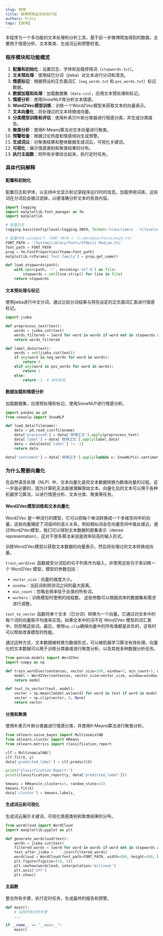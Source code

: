 ```yaml
---
slug: 微博
title: 微博舆情监测系统介绍
authors: Proca
tags: [微博]
---
```


本程序为一个多功能的文本处理和分析工具，基于前一步微博爬虫得到的数据，主要用于情感分析、文本聚类、生成词云和预警检查。

<!--truncate-->

### 程序模块和功能概览
1. **配置和初始化**：设置日志、字体和加载停用词（`stopwords.txt`）。
2. **文本预处理**：使用结巴分词（jieba）对文本进行分词和清洗。
3. **情感标记**：根据预设的正负面词汇（`neg_words.txt` 和 `pos_words.txt`）标记数据。
4. **数据加载和处理**：加载数据集（`data.csv`），应用文本预处理和标记。
5. **情感分析**：使用SnowNLP库分析文本情感。
6. **Word2Vec模型训练**：训练一个Word2Vec模型来获取文本的向量表示。
7. **文本向量化**：将处理过的文本转换成向量。
8. **分类模型训练和评估**：使用朴素贝叶斯分类器进行情感分类，并生成分类报告。
9. **聚类分析**：使用K-Means算法对文本向量进行聚类。
10. **预警检查**：根据讨论热度和情感倾向生成预警。
11. **生成词云**：对聚类结果和整体数据生成词云，可视化关键词。
12. **可视化**：展示情感类别和聚类结果的分布。
13. **执行主函数**：将所有步骤综合起来，执行定时任务。

### 具体代码解释

#### 配置和初始化
配置日志和字体，以支持中文显示和记录程序运行时的信息。加载停用词表，这些词在分词后会被过滤掉，以便准确分析文本的有效内容。

```python
import logging
import matplotlib.font_manager as fm
import matplotlib

# 配置日志
logging.basicConfig(level=logging.INFO, format='%(asctime)s - %(levelname)s - %(message)s')

# 配置字体 windows下, FONT_PATH = 'C:/Windows/Fonts/msyh.ttc'
FONT_PATH = '/System/Library/Fonts/STHeiti Medium.ttc'
font_path = FONT_PATH
prop = fm.FontProperties(fname=font_path)
matplotlib.rcParams['font.family'] = prop.get_name()

def load_stopwords(path):
    with open(path, 'r', encoding='utf-8') as file:
        stopwords = set(line.strip() for line in file)
    return stopwords
```

#### 文本预处理与标记
使用jieba进行中文分词，通过比较分词结果与预先设定的正负面词汇表进行情感标记。

```python
import jieba

def preprocess_text(text):
    words = jieba.cut(text)
    words_filtered = [word for word in words if word not in stopwords and word.strip() != '']
    return words_filtered

def label_data(text):
    words = set(jieba.cut(text))
    if any(word in neg_words for word in words):
        return 0
    elif any(word in pos_words for word in words):
        return 1
    else:
        return -1  # 未知标签
```

#### 数据加载和情感分析
加载数据集，应用预处理和标记，使用SnowNLP进行情感分析。

```python
import pandas as pd
from snownlp import SnowNLP

def load_data(filename):
    data = pd.read_csv(filename)
    data['processed'] = data['微博正文'].apply(preprocess_text)
    data['label'] = data['微博正文'].apply(label_data)
    data = data[data['label'] != -1]
    return data

data['sentiment'] = data['微博正文'].apply(lambda x: SnowNLP(x).sentiments) # 获取情感分数
```

### 为什么需要向量化

在自然语言处理（NLP）中，文本向量化是将文本数据转换为数值向量的过程。这一步是必要的，因为计算机无法直接理解原始文本。向量化后的文本可以用于各种机器学习算法，以进行情感分析、文本分类、聚类等任务。

#### Word2Vec模型训练和文本向量化
Word2Vec 是一种流行的模型，它可以把每个单词转换成一个多维空间中的向量。这些向量捕捉了词语间的语义关系，例如相似词会在向量空间中彼此接近。通过Word2Vec模型，我们可以得到文本数据的密集表示（dense representation），这对于很多算法来说是效率较高的输入形式。

训练Word2Vec模型以获取文本数据的向量表示，然后将处理过的文本转换成向量。

`train_word2vec` 函数接受分词后的句子列表作为输入，并使用这些句子来训练一个 Word2Vec 模型。模型的参数包括：
- `vector_size`：向量的维度大小。
- `window`：当前词和预测词之间的最大距离。
- `min_count`：忽略总频率低于此值的所有词。
- `workers`：训练模型时使用的线程数。
  这些参数可以根据具体的数据集和需求进行调整。

`text_to_vector` 函数将单个文本（已分词）转换为一个向量。它通过对文本中的每个词的向量取平均值来实现。如果文本中的词不在 Word2Vec 模型的词汇表中，则忽略这些词。最后，使用`np.clip`确保向量中的所有值都是非负的，这有时可以帮助改善模型的性能。

通过这种方式，文本数据被转换为数值形式，可以被机器学习算法有效处理。向量化的文本数据可以用于训练分类器或进行聚类分析，以及其他多种数据分析任务。


```python
from gensim.models import Word2Vec
import numpy as np

def train_word2vec(sentences, vector_size=100, window=5, min_count=5, workers=4):
    model = Word2Vec(sentences, vector_size=vector_size, window=window, min_count=min_count, workers=workers)
    return model

def text_to_vector(text, model):
    vector = np.mean([model.wv[word] for word in text if word in model.wv], axis=0)
    vector = np.clip(vector, 0, None)
    return vector
```

#### 分类和聚类
使用朴素贝叶斯分类器进行情感分类，并使用K-Means算法进行聚类分析。

```python
from sklearn.naive_bayes import MultinomialNB
from sklearn.cluster import KMeans
from sklearn.metrics import classification_report

clf = MultinomialNB()
clf.fit(X, y)
data['predicted_label'] = clf.predict(X)

print("Classification Report:")
print(classification_report(y, data['predicted_label']))

kmeans = KMeans(n_clusters=5, random_state=42)
kmeans.fit(X)
data['cluster'] = kmeans.labels_
```

#### 生成词云和可视化
生成词云展示关键词，可视化情感类别和聚类结果的分布。

```python
from wordcloud import WordCloud
import matplotlib.pyplot as plt

def generate_wordcloud(text):
    words = jieba.cut(text)
    filtered_words = [word for word in words if word not in stopwords and len(word.strip()) > 1]
    text_after_jieba = ' '.join(filtered_words)
    wordcloud = WordCloud(font_path=FONT_PATH, width=800, height=400, background_color='white').generate(text_after_jieba)
    plt.figure(figsize=(10, 5))
    plt.imshow(wordcloud, interpolation='bilinear')
    plt.axis('off')
    plt.show()
```

#### 主函数
整合所有步骤，执行定时任务，生成最终的报告和预警。

```python
def main():
    # 实现所有分析步骤
    ...

if __name__ == "__main__":
    main()
```